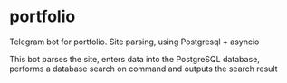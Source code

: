 # portfolio
Telegram bot for portfolio. Site parsing, using Postgresql + asyncio

This bot parses the site, enters data into the PostgreSQL database, performs a database search on command and outputs the search result
